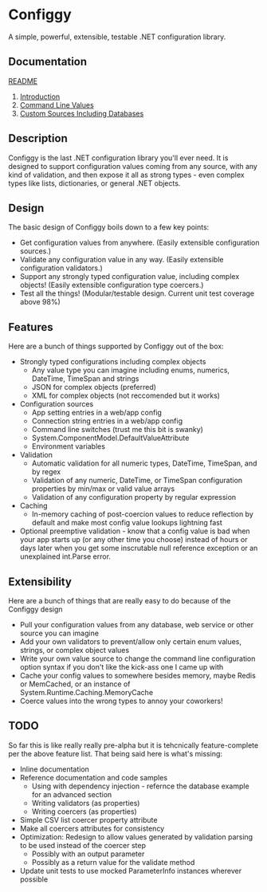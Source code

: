# Configgy

A simple, powerful, extensible, testable .NET configuration library.

## Documentation

[README](README.md)

1. [Introduction](Documentation/Introduction.md)
2. [Command Line Values](Documentation/CommandLine.md)
3. [Custom Sources Including Databases](Documentation/CustomSources.md)

## Description

Configgy is the last .NET configuration library you'll ever need. It is designed to support configuration values coming from any source, with any kind of validation, and then expose it all as strong types - even complex types like lists, dictionaries, or general .NET objects.

## Design

The basic design of Configgy boils down to a few key points:

* Get configuration values from anywhere. (Easily extensible configuration sources.)
* Validate any configuration value in any way. (Easily extensible configuration validators.)
* Support any strongly typed configuration value, including complex objects! (Easily extensible configuration type coercers.)
* Test all the things! (Modular/testable design. Current unit test coverage above 98%)

## Features

Here are a bunch of things supported by Configgy out of the box:

* Strongly typed configurations including complex objects
    * Any value type you can imagine including enums, numerics, DateTime, TimeSpan and strings
    * JSON for complex objects (preferred)
    * XML for complex objects (not reccomended but it works)
* Configuration sources
    * App setting entries in a web/app config
    * Connection string entries in a web/app config
    * Command line switches (trust me this bit is swanky)
    * System.ComponentModel.DefaultValueAttribute
    * Environment variables
* Validation
    * Automatic validation for all numeric types, DateTime, TimeSpan, and by regex
    * Validation of any numeric, DateTime, or TimeSpan configuration properties by min/max or valid value arrays
    * Validation of any configuration property by regular expression
* Caching
    * In-memory caching of post-coercion values to reduce reflection by default and make most config value lookups lightning fast
* Optional preemptive validation - know that a config value is bad when your app starts up (or any other time you choose) instead of hours or days later when you get some inscrutable null reference exception or an unexplained int.Parse error.

## Extensibility

Here are a bunch of things that are really easy to do because of the Configgy design

* Pull your configuration values from any database, web service or other source you can imagine
* Add your own validators to prevent/allow only certain enum values, strings, or complex object values
* Write your own value source to change the command line configuration option syntax if you don't like the kick-ass one I came up with
* Cache your config values to somewhere besides memory, maybe Redis or MemCached, or an instance of System.Runtime.Caching.MemoryCache
* Coerce values into the wrong types to annoy your coworkers!

## TODO

So far this is like really really pre-alpha but it is tehcnically feature-complete per the above feature list. That being said here is what's missing:

* Inline documentation
* Reference documentation and code samples
    * Using with dependency injection - refernce the database example for an advanced section
    * Writing validators (as properties)
    * Writing coercers (as properties)
* Simple CSV list coercer property attribute
* Make all coercers attributes for consistency
* Optimization: Redesign to allow values generated by validation parsing to be used instead of the coercer step
    * Possibly with an output parameter
    * Possibly as a return value for the validate method
* Update unit tests to use mocked ParameterInfo instances wherever possible
